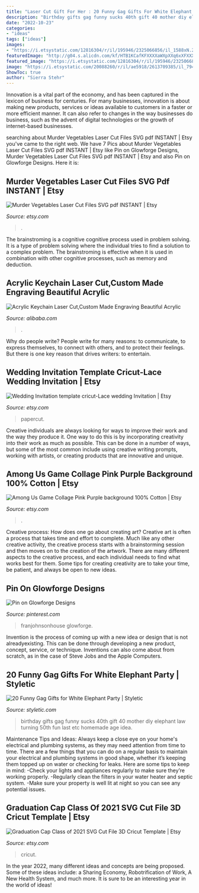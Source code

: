 ```yaml
---
title: "Laser Cut Gift For Her : 20 Funny Gag Gifts For White Elephant Party"
description: "Birthday gifts gag funny sucks 40th gift 40 mother diy elephant law turning 50th fun last etc homemade age idea"
date: "2022-10-23"
categories:
- "ideas"
tags: ["ideas"]
images:
- "https://i.etsystatic.com/12816304/r/il/195946/2325066856/il_1588xN.2325066856_1xd7.jpg"
featuredImage: "http://g04.s.alicdn.com/kf/HTB1KCafKFXXXXaWXpXXq6xXFXXXj/224623522/HTB1KCafKFXXXXaWXpXXq6xXFXXXj.jpg"
featured_image: "https://i.etsystatic.com/12816304/r/il/195946/2325066856/il_1588xN.2325066856_1xd7.jpg"
image: "https://i.etsystatic.com/20088260/r/il/ae5918/2613709385/il_794xN.2613709385_7vwy.jpg"
ShowToc: true
author: "Sierra Stehr"
---
```



Innovation is a vital part of the economy, and has been captured in the lexicon of business for centuries. For many businesses, innovation is about making new products, services or ideas available to customers in a faster or more efficient manner. It can also refer to changes in the way businesses do business, such as the advent of digital technologies or the growth of internet-based businesses.

	

		
searching about Murder Vegetables Laser Cut Files SVG pdf INSTANT | Etsy you've came to the right web. We have 7 Pics about Murder Vegetables Laser Cut Files SVG pdf INSTANT | Etsy like Pin on Glowforge Designs, Murder Vegetables Laser Cut Files SVG pdf INSTANT | Etsy and also Pin on Glowforge Designs. Here it is:
		
    
## Murder Vegetables Laser Cut Files SVG Pdf INSTANT | Etsy

<img loading=lazy src="https://i.etsystatic.com/20088260/r/il/ae5918/2613709385/il_794xN.2613709385_7vwy.jpg" onerror="this.onerror=null;this.src='https://tse3.mm.bing.net/th?id=OIP.gXeLHJ-ksjH2Uc9h1CHn3wHaJ3&amp;pid=15.1';" alt="Murder Vegetables Laser Cut Files SVG pdf INSTANT | Etsy">

_Source: etsy.com_

>. 

	

The brainstroming is a cognitive cognitive process used in problem solving. It is a type of problem solving where the individual tries to find a solution to a complex problem. The brainstroming is effective when it is used in combination with other cognitive processes, such as memory and deduction.

    
## Acrylic Keychain Laser Cut,Custom Made Engraving Beautiful Acrylic

<img loading=lazy src="http://g04.s.alicdn.com/kf/HTB1KCafKFXXXXaWXpXXq6xXFXXXj/224623522/HTB1KCafKFXXXXaWXpXXq6xXFXXXj.jpg" onerror="this.onerror=null;this.src='https://tse4.mm.bing.net/th?id=OIP.5jv4BYzFHqZkjSUTRrOlzAHaE8&amp;pid=15.1';" alt="Acrylic Keychain Laser Cut,Custom Made Engraving Beautiful Acrylic">

_Source: alibaba.com_

>. 

	

Why do people write?
People write for many reasons: to communicate, to express themselves, to connect with others, and to protect their feelings. But there is one key reason that drives writers: to entertain.

    
## Wedding Invitation Template Cricut-Lace Wedding Invitation | Etsy

<img loading=lazy src="https://i.etsystatic.com/16043639/r/il/56f032/1885631390/il_fullxfull.1885631390_ltp7.jpg" onerror="this.onerror=null;this.src='https://tse2.mm.bing.net/th?id=OIP.7K-fO9oMfO32zU-nDPqL2wHaGS&amp;pid=15.1';" alt="Wedding Invitation template cricut-Lace wedding Invitation | Etsy">

_Source: etsy.com_

>papercut. 

	

Creative individuals are always looking for ways to improve their work and the way they produce it. One way to do this is by incorporating creativity into their work as much as possible. This can be done in a number of ways, but some of the most common include using creative writing prompts, working with artists, or creating products that are innovative and unique.

    
## Among Us Game Collage Pink Purple Background 100% Cotton | Etsy

<img loading=lazy src="https://i.etsystatic.com/29025438/r/il/b849b3/3056860123/il_1588xN.3056860123_atx2.jpg" onerror="this.onerror=null;this.src='https://tse3.mm.bing.net/th?id=OIP.r7t8Koq-hLuTh1CAJAt5tQHaFj&amp;pid=15.1';" alt="Among Us Game Collage Pink Purple background 100% Cotton | Etsy">

_Source: etsy.com_

>. 

	

Creative process: How does one go about creating art?
Creative art is often a process that takes time and effort to complete. Much like any other creative activity, the creative process starts with a brainstorming session and then moves on to the creation of the artwork. There are many different aspects to the creative process, and each individual needs to find what works best for them. Some tips for creating creativity are to take your time, be patient, and always be open to new ideas.

    
## Pin On Glowforge Designs

<img loading=lazy src="https://i.pinimg.com/736x/37/bf/a8/37bfa878190da9a607ee3e3bde5426aa.jpg" onerror="this.onerror=null;this.src='https://tse2.mm.bing.net/th?id=OIP.5v7xLvof3TULFCahzLUu9AHaFj&amp;pid=15.1';" alt="Pin on Glowforge Designs">

_Source: pinterest.com_

>franjohnsonhouse glowforge. 

	

Invention is the process of coming up with a new idea or design that is not alreadyexisting. This can be done through developing a new product, concept, service, or technique. Inventions can also come about from scratch, as in the case of Steve Jobs and the Apple Computers.

    
## 20 Funny Gag Gifts For White Elephant Party | Styletic

<img loading=lazy src="https://styletic.com/wp-content/uploads/2015/11/gag-gifts/9-funny-gag-gifts.jpg" onerror="this.onerror=null;this.src='https://tse2.mm.bing.net/th?id=OIP.fn3nHOHGekHt-61gWE0DeQHaLD&amp;pid=15.1';" alt="20 Funny Gag Gifts for White Elephant Party | Styletic">

_Source: styletic.com_

>birthday gifts gag funny sucks 40th gift 40 mother diy elephant law turning 50th fun last etc homemade age idea. 

	

Maintenance Tips and Ideas: Always keep a close eye on your home's electrical and plumbing systems, as they may need attention from time to time.
There are a few things that you can do on a regular basis to maintain your electrical and plumbing systems in good shape, whether it’s keeping them topped up on water or checking for leaks. Here are some tips to keep in mind:
-Check your lights and appliances regularly to make sure they’re working properly.
-Regularly clean the filters in your water heater and septic system.
-Make sure your property is well lit at night so you can see any potential issues.

    
## Graduation Cap Class Of 2021 SVG Cut File 3D Cricut Template | Etsy

<img loading=lazy src="https://i.etsystatic.com/12816304/r/il/195946/2325066856/il_1588xN.2325066856_1xd7.jpg" onerror="this.onerror=null;this.src='https://tse3.mm.bing.net/th?id=OIP.TrfPTycovRHDFFMCqrurugHaJ5&amp;pid=15.1';" alt="Graduation Cap Class of 2021 SVG Cut File 3D Cricut Template | Etsy">

_Source: etsy.com_

>cricut. 

	

In the year 2022, many different ideas and concepts are being proposed. Some of these ideas include: a Sharing Economy, Robotrification of Work, A New Health System, and much more. It is sure to be an interesting year in the world of ideas!

